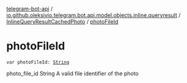 [telegram-bot-api](../../index.md) / [io.github.oleksivio.telegram.bot.api.model.objects.inline.queryresult](../index.md) / [InlineQueryResultCachedPhoto](index.md) / [photoFileId](./photo-file-id.md)

# photoFileId

`var photoFileId: `[`String`](https://kotlinlang.org/api/latest/jvm/stdlib/kotlin/-string/index.html)

photo_file_id String A valid file identifier of the photo

